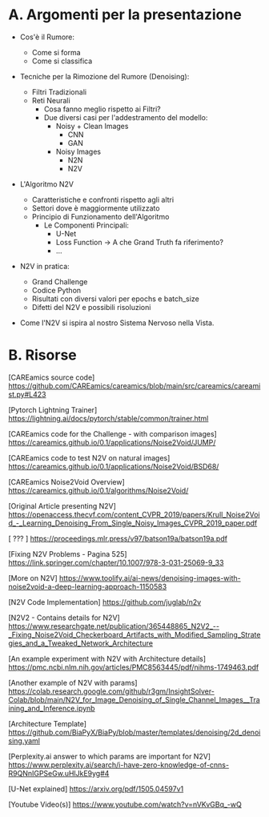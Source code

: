 # A. Argomenti per la presentazione

- Cos'è il Rumore:
    - Come si forma
    - Come si classifica

- Tecniche per la Rimozione del Rumore (Denoising):
    - Filtri Tradizionali
    - Reti Neurali
        - Cosa fanno meglio rispetto ai Filtri?
        - Due diversi casi per l'addestramento del modello:
            - Noisy + Clean Images
                - CNN
                - GAN
            - Noisy Images
                - N2N
                - N2V

- L'Algoritmo N2V
    - Caratteristiche e confronti rispetto agli altri
    - Settori dove è maggiormente utilizzato
    - Principio di Funzionamento dell'Algoritmo
        - Le Componenti Principali:
            - U-Net
            - Loss Function -> A che Grand Truth fa riferimento?
            - ...

- N2V in pratica:
    - Grand Challenge
    - Codice Python
    - Risultati con diversi valori per epochs e batch_size
    - Difetti del N2V e possibili risoluzioni

- Come l'N2V si ispira al nostro Sistema Nervoso nella Vista.

# B. Risorse

[CAREamics source code] https://github.com/CAREamics/careamics/blob/main/src/careamics/careamist.py#L423 

[Pytorch Lightning Trainer] https://lightning.ai/docs/pytorch/stable/common/trainer.html 

[CAREamics code for the Challenge - with comparison images] https://careamics.github.io/0.1/applications/Noise2Void/JUMP/ 

[CAREamics code to test N2V on natural images] https://careamics.github.io/0.1/applications/Noise2Void/BSD68/ 

[CAREamics Noise2Void Overview] https://careamics.github.io/0.1/algorithms/Noise2Void/ 

[Original Article presenting N2V] https://openaccess.thecvf.com/content_CVPR_2019/papers/Krull_Noise2Void_-_Learning_Denoising_From_Single_Noisy_Images_CVPR_2019_paper.pdf 

[ ??? ] https://proceedings.mlr.press/v97/batson19a/batson19a.pdf

[Fixing N2V Problems - Pagina 525] https://link.springer.com/chapter/10.1007/978-3-031-25069-9_33

[More on N2V] https://www.toolify.ai/ai-news/denoising-images-with-noise2void-a-deep-learning-approach-1150583

[N2V Code Implementation] https://github.com/juglab/n2v

[N2V2 - Contains details for N2V] https://www.researchgate.net/publication/365448865_N2V2_--_Fixing_Noise2Void_Checkerboard_Artifacts_with_Modified_Sampling_Strategies_and_a_Tweaked_Network_Architecture

[An example experiment with N2V with Architecture details] https://pmc.ncbi.nlm.nih.gov/articles/PMC8563445/pdf/nihms-1749463.pdf

[Another example of N2V with params] https://colab.research.google.com/github/r3gm/InsightSolver-Colab/blob/main/N2V_for_Image_Denoising_of_Single_Channel_Images__Training_and_Inference.ipynb

[Architecture Template] https://github.com/BiaPyX/BiaPy/blob/master/templates/denoising/2d_denoising.yaml

[Perplexity.ai answer to which params are important for N2V] https://www.perplexity.ai/search/i-have-zero-knowledge-of-cnns-R9QNnIGPSeGw.uHlJkE9yg#4

[U-Net explained] https://arxiv.org/pdf/1505.04597v1

[Youtube Video(s)] https://www.youtube.com/watch?v=nVKvGBq_-wQ